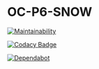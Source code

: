 # OC-P6-SNOW

[![Maintainability](https://api.codeclimate.com/v1/badges/615605198a3b7f31846f/maintainability)](https://codeclimate.com/github/damienvalade/OC-P6-SNOW/maintainability)

[![Codacy Badge](https://api.codacy.com/project/badge/Grade/3dcbf85902a5429c93947aba22eaf369)](https://www.codacy.com/manual/damienvalade/OC-P6-SNOW?utm_source=github.com&amp;utm_medium=referral&amp;utm_content=damienvalade/OC-P6-SNOW&amp;utm_campaign=Badge_Grade)

[![Dependabot](https://badgen.net/badge/Dependabot/enabled/green?icon=dependabot)](https://dependabot.com/)